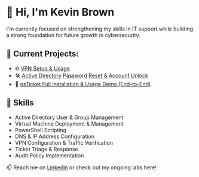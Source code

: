 # 👋 Hi, I'm Kevin Brown

I'm currently focused on strengthening my skills in IT support while building a strong foundation for future growth in cybersecurity.

## 🚧 Current Projects:
- 🌐 [VPN Setup & Usage](https://github.com/KevinDBrown/vpnsetupandusage/)
- 🛠️ [Active Directory Password Reset & Account Unlock](https://github.com/KevinDBrown/adpasswordreset)
- 🎫 [osTicket Full Installation & Usage Demo (End-to-End)](https://github.com/KevinDBrown/osticketinstallanddemo)

## 🧰 Skills
- Active Directory User & Group Management
- Virtual Machine Deployment & Management
- PowerShell Scripting
- DNS & IP Address Configuration
- VPN Configuration & Traffic Verification
- Ticket Triage & Response
- Audit Policy Implementation

📫 Reach me on [LinkedIn](https://www.linkedin.com/in/kevindeonbrown/) or check out my ongoing labs here!
